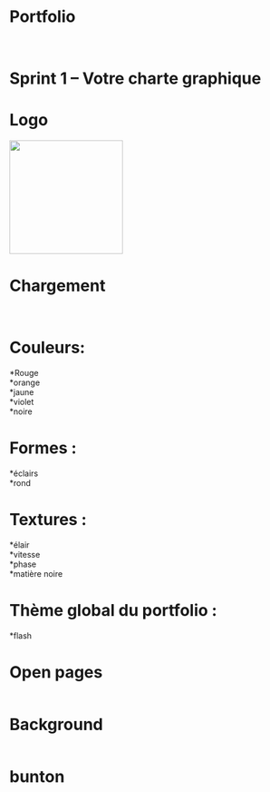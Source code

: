 # Portfolio
<a href="https://zupimages.net/viewer.php?id=20/34/9hlc.png"><img src="https://zupimages.net/up/20/34/9hlc.png" alt="" /></a>
<a href="https://zupimages.net/viewer.php?id=20/33/dyuc.png"><img src="https://zupimages.net/up/20/33/dyuc.png" alt="" /></a>
<a href="https://zupimages.net/viewer.php?id=20/33/prm1.png"><img src="https://zupimages.net/up/20/33/prm1.png" alt="" /></a>
<h1>Sprint 1 – Votre charte graphique</h1>  

# Logo
<a href="https://zupimages.net/viewer.php?id=20/28/nwr7.jpg"><img src="https://zupimages.net/up/20/28/nwr7.jpg" alt="" width="200" heigth="200"/></a>

# Chargement  
<a href="https://zupimages.net/viewer.php?id=20/28/i498.gif"><img src="https://zupimages.net/up/20/28/i498.gif" alt="" /></a>
<a href="https://zupimages.net/viewer.php?id=20/28/gyyb.gif"><img src="https://zupimages.net/up/20/28/gyyb.gif" alt="" /></a>

# Couleurs: 
*Rouge  
*orange  
*jaune  
*violet  
*noire  
# Formes :  
*éclairs    
*rond  
# Textures :  
*élair    
*vitesse    
*phase  
*matière noire  
# Thème global du portfolio :   
*flash  

# Open pages  
<a href="https://zupimages.net/viewer.php?id=20/28/1twt.gif"><img src="https://zupimages.net/up/20/28/1twt.gif" alt="" /></a>

# Background
<a href="https://zupimages.net/viewer.php?id=20/28/p2s7.jpg"><img src="https://zupimages.net/up/20/28/p2s7.jpg" alt="" /></a>

# bunton  
<a href="https://zupimages.net/viewer.php?id=20/28/wxec.jpeg"><img src="https://zupimages.net/up/20/28/wxec.jpeg" alt="" /></a>
